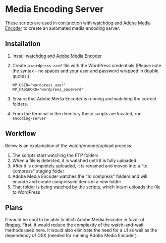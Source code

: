 # Media Encoding Server

These scripts are used in conjunction with [watchdog][1] and [Adobe Media Encoder][2] to
create an automated media encoding server.

## Installation

1. Install [watchdog][1] and [Adobe Media Encoder][2]

2. Create a `wordpress.conf` file with the WordPress credentials (Please note the syntax -
   no spaces and your user and password wrapped in double quotes.):

    ```
    WP_USER="wordpress_user"
    WP_PASSWORD="wordpress_password"
    ```

3. Ensure that Adobe Media Encoder is running and watching the correct folders.

4. From the terminal in the directory these scripts are located, run `encoding-server`

## Workflow

Below is an explaination of the watch/encode/upload process.

1. The scripts start watching the FTP folders
2. When a file is detected, it is watched until it is fully uploaded
3. After it is completely uploaded, it is renamed and moved into a "to compress" staging
folder
4. Adobe Media Encoder watches the "to compress" folders and will encode and create
compressed items in a new folder
5. That folder is being watched by the scripts, which inturn uploads the file to 
WordPress

## Plans

It would be cool to be able to ditch Adobe Media Encoder in favor of [ffmpeg][3]. First,
it would reduce the complexity of the watch-and-wait methods used here. It would also
eliminate the need for a UI as well as the dependency of OSX (needed for running Adobe
Media Encoder).

[1]: https://github.com/gorakhargosh/watchdog
[2]: http://www.adobe.com/products/mediaencoder.html
[3]: http://ffmpeg.org/
